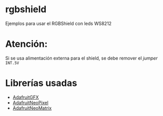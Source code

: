 # rgbshield
Ejemplos para usar el RGBShield con leds WS8212

Atención: 
=========
Si se usa alimentación externa para el shield, se debe remover el _jumper_ `INT.5V`

Librerías usadas
================

- [AdafruitGFX](https://www.arduino.cc/reference/en/libraries/adafruit-gfx-library/)
- [AdafruitNeoPixel](https://www.arduino.cc/reference/en/libraries/adafruit-neopixel/)
- [AdafruitNeoMatrix](https://www.arduino.cc/reference/en/libraries/adafruit-neomatrix/)
